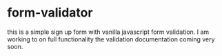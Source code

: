 # form-validator
this is a simple sign up form with vanilla javascript form validation. I am working to on full functionality the validation documentation coming very soon. 
